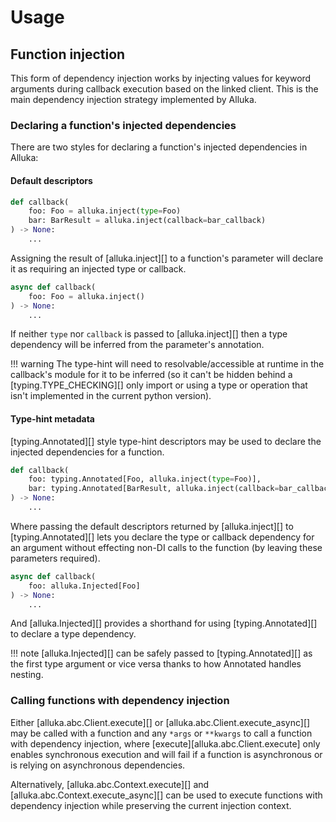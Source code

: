 # Usage

## Function injection

This form of dependency injection works by injecting values for keyword
arguments during callback execution based on the linked client.
This is the main dependency injection strategy implemented by Alluka.

### Declaring a function's injected dependencies

There are two styles for declaring a function's injected dependencies in Alluka:

#### Default descriptors

```py
def callback(
    foo: Foo = alluka.inject(type=Foo)
    bar: BarResult = alluka.inject(callback=bar_callback)
) -> None:
    ...
```

Assigning the result of [alluka.inject][] to a function's parameter will declare it as
requiring an injected type or callback.

```py
async def callback(
    foo: Foo = alluka.inject()
) -> None:
    ...
```

If neither `type` nor `callback` is passed to [alluka.inject][] then a type dependency
will be inferred from the parameter's annotation.

!!! warning
    The type-hint will need to resolvable/accessible at runtime in the callback's module
    for it to be inferred (so it can't be hidden behind a [typing.TYPE_CHECKING][] only
    import or using a type or operation that isn't implemented in the current python
    version).

#### Type-hint metadata

[typing.Annotated][] style type-hint descriptors may be used to declare the injected
dependencies for a function.

```py
def callback(
    foo: typing.Annotated[Foo, alluka.inject(type=Foo)],
    bar: typing.Annotated[BarResult, alluka.inject(callback=bar_callback)]
) -> None:
    ...
```

Where passing the default descriptors returned by [alluka.inject][] to [typing.Annotated][]
lets you declare the type or callback dependency for an argument without effecting non-DI
calls to the function (by leaving these parameters required).

```py
async def callback(
    foo: alluka.Injected[Foo]
) -> None:
    ...
```

And [alluka.Injected][] provides a shorthand for using [typing.Annotated][] to declare
a type dependency.

!!! note
    [alluka.Injected][] can be safely passed to [typing.Annotated][] as the first type argument
    or vice versa thanks to how Annotated handles nesting.

### Calling functions with dependency injection

<!-- TODO: switch over to linking to alluka.Client once inherited members works -->
Either [alluka.abc.Client.execute][] or [alluka.abc.Client.execute_async][] may be called with a
function and any `*args` or `**kwargs` to call a function with dependency injection, where
[execute][alluka.abc.Client.execute] only enables synchronous execution and will fail if a
function is asynchronous or is relying on asynchronous dependencies.
<!-- TODO: revisit behaviour for when an async function with no async callbacks is passed to execute--->
Alternatively, [alluka.abc.Context.execute][] and [alluka.abc.Context.execute_async][] can be used
to execute functions with dependency injection while preserving the current injection context.
